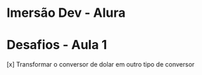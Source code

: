 <h1>Imersão Dev - Alura</h1>

<h1>Desafios - Aula 1</h1>
[x] Transformar o conversor de dolar em outro tipo de conversor

